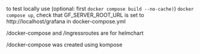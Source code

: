 to test locally use (optional: first `docker compose build --no-cache)`) `docker compose up`, check that GF_SERVER_ROOT_URL is set to http://localhost/grafana in docker-compose.yml

/docker-compose and /ingressroutes are for helmchart

/docker-compose was created using kompose